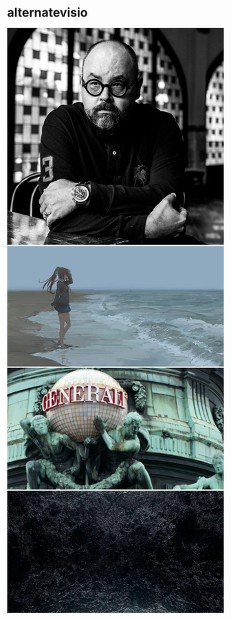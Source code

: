 # alternatevisio
![Carlos-Ruiz-Zafon_WEB-1](https://github.com/magicickey/alternatevisio/blob/main/Carlos-Ruiz-Zafon_WEB-1.jpg?raw=true)
![f97c980b8b7a8929395b72d841aa64fd](https://github.com/magicickey/alternatevisio/blob/main/f97c980b8b7a8929395b72d841aa64fd.jpg?raw=true)
![thumb-1920-263429](https://github.com/magicickey/alternatevisio/blob/main/thumb-1920-263429.jpg?raw=true)
![297522-top-marble-wallpaper-1920x1080-for-samsung](https://github.com/magicickey/alternatevisio/blob/main/297522-top-marble-wallpaper-1920x1080-for-samsung.jpg?raw=true)
